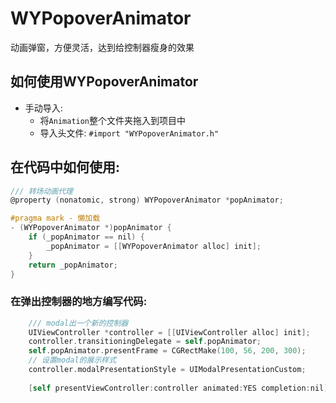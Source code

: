 # WYPopoverAnimator
动画弹窗，方便灵活，达到给控制器瘦身的效果

## 如何使用WYPopoverAnimator
- 手动导入:
    - 将`Animation`整个文件夹拖入到项目中
    - 导入头文件: `#import "WYPopoverAnimator.h"`

## 在代码中如何使用:
```objective-c
/// 转场动画代理
@property (nonatomic, strong) WYPopoverAnimator *popAnimator;

#pragma mark - 懒加载
- (WYPopoverAnimator *)popAnimator {
    if (_popAnimator == nil) {
        _popAnimator = [[WYPopoverAnimator alloc] init];
    }
    return _popAnimator;
}
```

### 在弹出控制器的地方编写代码:
```objective-c
    /// modal出一个新的控制器
    UIViewController *controller = [[UIViewController alloc] init];
    controller.transitioningDelegate = self.popAnimator;
    self.popAnimator.presentFrame = CGRectMake(100, 56, 200, 300);
    // 设置modal的展示样式
    controller.modalPresentationStyle = UIModalPresentationCustom;
    
    [self presentViewController:controller animated:YES completion:nil];
```
